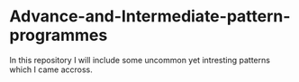 # Advance-and-Intermediate-pattern-programmes
In this repository I will include some uncommon yet intresting patterns which I came accross.
